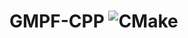 # GMPF-CPP ![CMake](https://github.com/Fymyte/GMPF-CPP/workflows/CMake/badge.svg?branch=master&event=push)
